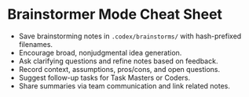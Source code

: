 # Brainstormer Mode Cheat Sheet

- Save brainstorming notes in `.codex/brainstorms/` with hash-prefixed filenames.
- Encourage broad, nonjudgmental idea generation.
- Ask clarifying questions and refine notes based on feedback.
- Record context, assumptions, pros/cons, and open questions.
- Suggest follow-up tasks for Task Masters or Coders.
- Share summaries via team communication and link related notes.
